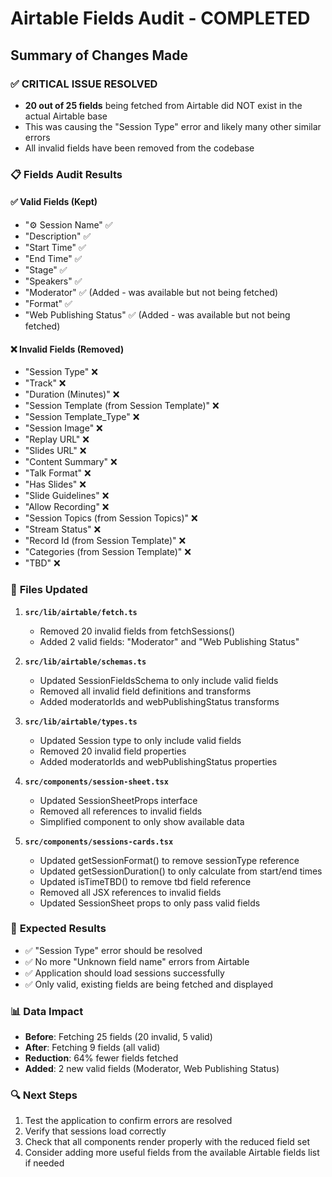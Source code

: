 # Airtable Fields Audit - COMPLETED

## Summary of Changes Made

### ✅ **CRITICAL ISSUE RESOLVED**

- **20 out of 25 fields** being fetched from Airtable did NOT exist in the actual Airtable base
- This was causing the "Session Type" error and likely many other similar errors
- All invalid fields have been removed from the codebase

### 📋 **Fields Audit Results**

#### ✅ **Valid Fields (Kept)**

- "⚙️ Session Name" ✅
- "Description" ✅
- "Start Time" ✅
- "End Time" ✅
- "Stage" ✅
- "Speakers" ✅
- "Moderator" ✅ (Added - was available but not being fetched)
- "Format" ✅
- "Web Publishing Status" ✅ (Added - was available but not being fetched)

#### ❌ **Invalid Fields (Removed)**

- "Session Type" ❌
- "Track" ❌
- "Duration (Minutes)" ❌
- "Session Template (from Session Template)" ❌
- "Session Template_Type" ❌
- "Session Image" ❌
- "Replay URL" ❌
- "Slides URL" ❌
- "Content Summary" ❌
- "Talk Format" ❌
- "Has Slides" ❌
- "Slide Guidelines" ❌
- "Allow Recording" ❌
- "Session Topics (from Session Topics)" ❌
- "Stream Status" ❌
- "Record Id (from Session Template)" ❌
- "Categories (from Session Template)" ❌
- "TBD" ❌

### 🔧 **Files Updated**

1. **`src/lib/airtable/fetch.ts`**
   - Removed 20 invalid fields from fetchSessions()
   - Added 2 valid fields: "Moderator" and "Web Publishing Status"

2. **`src/lib/airtable/schemas.ts`**
   - Updated SessionFieldsSchema to only include valid fields
   - Removed all invalid field definitions and transforms
   - Added moderatorIds and webPublishingStatus transforms

3. **`src/lib/airtable/types.ts`**
   - Updated Session type to only include valid fields
   - Removed 20 invalid field properties
   - Added moderatorIds and webPublishingStatus properties

4. **`src/components/session-sheet.tsx`**
   - Updated SessionSheetProps interface
   - Removed all references to invalid fields
   - Simplified component to only show available data

5. **`src/components/sessions-cards.tsx`**
   - Updated getSessionFormat() to remove sessionType reference
   - Updated getSessionDuration() to only calculate from start/end times
   - Updated isTimeTBD() to remove tbd field reference
   - Removed all JSX references to invalid fields
   - Updated SessionSheet props to only pass valid fields

### 🎯 **Expected Results**

- ✅ "Session Type" error should be resolved
- ✅ No more "Unknown field name" errors from Airtable
- ✅ Application should load sessions successfully
- ✅ Only valid, existing fields are being fetched and displayed

### 📊 **Data Impact**

- **Before**: Fetching 25 fields (20 invalid, 5 valid)
- **After**: Fetching 9 fields (all valid)
- **Reduction**: 64% fewer fields fetched
- **Added**: 2 new valid fields (Moderator, Web Publishing Status)

### 🔍 **Next Steps**

1. Test the application to confirm errors are resolved
2. Verify that sessions load correctly
3. Check that all components render properly with the reduced field set
4. Consider adding more useful fields from the available Airtable fields list if needed
